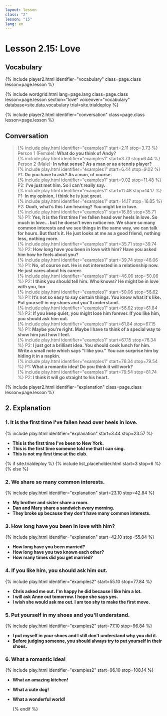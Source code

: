 ```yaml
---
layout: lesson
class: "2"
lesson: "15"
lang: en
---
```



# Lesson 2.15: Love 


## Vocabulary 
{% include player2.html identifier="vocabulary" class=page.class lesson=page.lesson %}


{% include wordgrid.html lang=page.lang
		class=page.class 
		lesson=page.lesson 
		section="love"
		voiceover="vocabulary"
		database=site.data.vocabulary 
		trial=site.trialdeploy %}
	

{% include player2.html identifier="conversation" class=page.class lesson=page.lesson %}

## Conversation

> {% include play.html identifier="examples1" start=2.11 stop=3.73 %} Person 1 (Female): __What do you think of Andy?__          
> {% include play.html identifier="examples1" start=3.73 stop=6.44 %} Person 2 (Male): __In what sense? As a man or as a tennis player?__      
> {% include play.html identifier="examples1" start=6.44 stop=9.02 %} P1: __Do you have to ask? As a man, of course.__       
> {% include play.html identifier="examples1" start=9.02 stop=11.48 %} P2: __I’ve just met him. So I can’t really say.__       
> {% include play.html identifier="examples1" start=11.48 stop=14.17 %} P1: __In my opinion, I think he is just great.__     
> {% include play.html identifier="examples1" start=14.17 stop=16.85 %} P2: __Oooh, what’s this I am hearing? You might be in love.__     
> {% include play.html identifier="examples1" start=16.85 stop=35.71 %} P1: __Yes, it is the first time I’ve fallen head over heels in love. So much in love… but he doesn’t even notice me. We share so many common interests and we see things in the same way, we can talk for hours. But that’s it. He just looks at me as a good friend, nothing less, nothing more.__     
> {% include play.html identifier="examples1" start=35.71 stop=39.74 %} P2: __How long have you been in love with him? Have you asked him how he feels about you?__     
> {% include play.html identifier="examples1" start=39.74 stop=46.06 %} P1: __No, of course not. He is not interested in a relationship now. He just cares about his career.__     
> {% include play.html identifier="examples1" start=46.06 stop=50.06 %} P2: __I think you should tell him. Who knows? He might be in love with you, too.__     
> {% include play.html identifier="examples1" start=50.06 stop=56.62 %} P1: __It’s not so easy to say certain things. You know what it's like. Put yourself in my shoes and you'll understand.__     
> {% include play.html identifier="examples1" start=56.62 stop=61.84 %} P2: __If you keep quiet, you might lose him forever. If you like him, you should ask him out.__     
> {% include play.html identifier="examples1" start=61.84 stop=67.15 %} P1: __Maybe you’re right. Maybe I have to think of a special way to show him just how I feel.__     
> {% include play.html identifier="examples1" start=67.15 stop=76.34 %} P2: __I just got a brilliant idea. You should cook lunch for him. Write a small note which says “I like you." You can surprise him by hiding it in a napkin.__     
> {% include play.html identifier="examples1" start=76.34 stop=79.54 %} P1: __What a romantic idea! Do you think it will work?__     
> {% include play.html identifier="examples1" start=79.54 stop=81.74 %} P2: __I think it will go straight to his heart.__

{% include player2.html identifier="explanation" class=page.class lesson=page.lesson %}
## 2. Explanation

### 1. It is the first time I've fallen head over heels in love.
{% include play.html identifier="explanation" start=3.44 stop=23.57 %}

- __This is the first time I've been to New York.__ 
- __This is the first time someone told me that I can sing.__ 
- __This is not my first time at the club.__ 




{% if site.trialdeploy %}
  {% include list_placeholder.html start=3 stop=6 %}
  {% else %}

### 2. We share so many common interests.
{% include play.html identifier="explanation" start=23.10 stop=42.84 %}

- __My brother and sister share a room.__ 
- __Dan and Mary share a sandwich every morning.__ 
- __They broke up because they don't have many common interests.__ 

### 3. How long have you been in love with him? 
{% include play.html identifier="explanation" start=42.10 stop=55.84 %}

- __How long have you been married?__ 
- __How long have you two known each other?__ 
- __How many times did you get married?__ 

### 4. If you like him, you should ask him out.
{% include play.html identifier="examples2" start=55.10 stop=77.84 %}

- __Chris asked me out. I'm happy he did because I like him a lot.__ 
- __I will ask Anne out tomorrow. I hope she says yes.__ 
- __I wish she would ask me out. I am too shy to make the first move.__ 

### 5. Put yourself in my shoes and you'll understand.
{% include play.html identifier="examples2" start=77.10 stop=96.84 %}

- __I put myself in your shoes and I still don't understand why you did it.__ 
- __Before judging someone, you should always try to put yourself in their shoes.__ 

### 6. What a romantic idea!
{% include play.html identifier="examples2" start=96.10 stop=108.14 %}

- __What an amazing kitchen!__ 
- __What a cute dog!__ 
- __What a wonderful world!__ 


 
  {% endif %}